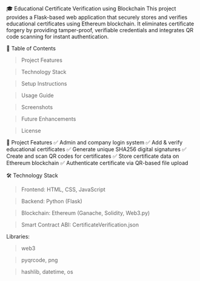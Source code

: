 🎓 Educational Certificate Verification using Blockchain
This project provides a Flask-based web application that securely stores and verifies educational certificates using Ethereum blockchain. It eliminates certificate forgery by providing tamper-proof, verifiable credentials and integrates QR code scanning for instant authentication.

📌 Table of Contents
> Project Features

> Technology Stack

> Setup Instructions

> Usage Guide

> Screenshots

> Future Enhancements

> License

🚀 Project Features
✅ Admin and company login system
✅ Add & verify educational certificates
✅ Generate unique SHA256 digital signatures
✅ Create and scan QR codes for certificates
✅ Store certificate data on Ethereum blockchain
✅ Authenticate certificate via QR-based file upload

🛠 Technology Stack
> Frontend: HTML, CSS, JavaScript

> Backend: Python (Flask)

> Blockchain: Ethereum (Ganache, Solidity, Web3.py)

> Smart Contract ABI: CertificateVerification.json

Libraries:

> web3

> pyqrcode, png

> hashlib, datetime, os
